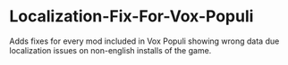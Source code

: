 # Localization-Fix-For-Vox-Populi
Adds fixes for every mod included in Vox Populi showing wrong data due localization issues on non-english installs of the game.
